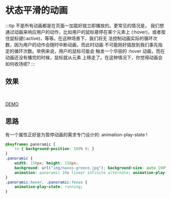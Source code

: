 # 状态平滑的动画

:::tip
不是所有动画都是在页面一加载好就立即播放的。更常见的情况是， 我们想通过动画来响应用户的动作，比如用户的鼠标悬停在某个元素上 (:hover)，或者按住鼠标键(:active)，等等。在这种场景下，我们将无 法控制动画实际的循环次数，因为用户的动作会随时中断动画，而此时动画 不可能刚好插放到我们事先指定的循环次数。举例来说，用户的鼠标可能会 触发一个华丽的 :hover 动画，而在动画还没有播完的时候，鼠标就从元素
上移走了。在这种情况下，你觉得动画会如何收场呢?
:::

## 效果

<br>
<animation-5></animation-5>

[DEMO](http://dabblet.com/gist/b7b53efcc2f933ca6d54)

## 思路

有一个属性正好是为暂停动画的需求专门设计的: animation-play-state !

```css
@keyframes panoramic {
    to { background-position: 100% 0; }
}
.panoramic {
    width: 150px; height: 150px;
    background: url("img/naxos-greece.jpg"); background-size: auto 100%;
    animation: panoramic 10s linear infinite alternate; animation-play-state: paused;
}
.panoramic:hover, .panoramic:focus { 
    animation-play-state: running;
}
```